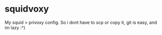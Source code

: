 # squidvoxy
My squid > privoxy config. So i dont have to scp or copy it, git is easy, and im lazy :^)
